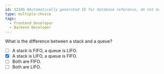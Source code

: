 ```yaml
---
id: 12345 #Automatically generated ID for database reference, do not modify!
type: multiple-choice
tags:
  - Frontend Developer
  - Backend Developer
---
```

What is the difference between a stack and a queue?

- [ ] A stack is FIFO, a queue is LIFO.
- [x] A stack is LIFO, a queue is FIFO.
- [ ] Both are FIFO.
- [ ] Both are LIFO.
